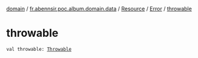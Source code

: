 [domain](../../../index.md) / [fr.abennsir.poc.album.domain.data](../../index.md) / [Resource](../index.md) / [Error](index.md) / [throwable](./throwable.md)

# throwable

`val throwable: `[`Throwable`](https://kotlinlang.org/api/latest/jvm/stdlib/kotlin/-throwable/index.html)
